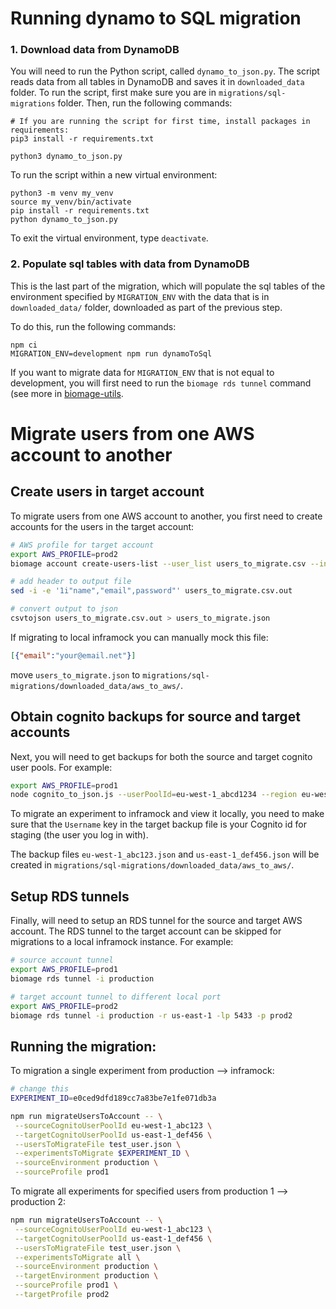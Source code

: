 # Running dynamo to SQL migration

### 1. Download data from DynamoDB

You will need to run the Python script, called `dynamo_to_json.py`. The script reads data from all tables in DynamoDB and saves it in `downloaded_data` folder. To run the script, first make sure you are in `migrations/sql-migrations` folder. Then, run the following commands:

```
# If you are running the script for first time, install packages in requirements:
pip3 install -r requirements.txt

python3 dynamo_to_json.py
```

To run the script within a new virtual environment:

```
python3 -m venv my_venv
source my_venv/bin/activate
pip install -r requirements.txt
python dynamo_to_json.py
```
To exit the virtual environment, type `deactivate`.

### 2. Populate sql tables with data from DynamoDB

This is the last part of the migration, which will populate the sql tables of the environment specified by `MIGRATION_ENV` with the data that is in `downloaded_data/` folder, downloaded as part of the previous step.

To do this, run the following commands:

```
npm ci
MIGRATION_ENV=development npm run dynamoToSql
```

If you want to migrate data for `MIGRATION_ENV` that is not equal to development, you will first need to run the `biomage rds tunnel` command (see more in [biomage-utils](https://github.com/hms-dbmi-cellenics/biomage-utils]).


# Migrate users from one AWS account to another

## Create users in target account
To migrate users from one AWS account to another, you first need to create accounts for the users in the target account:

```bash
# AWS profile for target account
export AWS_PROFILE=prod2
biomage account create-users-list --user_list users_to_migrate.csv --input_env production

# add header to output file
sed -i -e '1i"name","email",password"' users_to_migrate.csv.out

# convert output to json
csvtojson users_to_migrate.csv.out > users_to_migrate.json
```

If migrating to local inframock you can manually mock this file:

```json
[{"email":"your@email.net"}]
```

move `users_to_migrate.json` to `migrations/sql-migrations/downloaded_data/aws_to_aws/`.

## Obtain cognito backups for source and target accounts

Next, you will need to get backups for both the source and target cognito user pools. For example:

```bash
export AWS_PROFILE=prod1
node cognito_to_json.js --userPoolId=eu-west-1_abcd1234 --region eu-west-1
```

To migrate an experiment to inframock and view it locally, you need to make sure that the `Username` key in the target backup file is your Cognito id for staging (the user you log in with).

The backup files `eu-west-1_abc123.json` and `us-east-1_def456.json`  will be created in `migrations/sql-migrations/downloaded_data/aws_to_aws/`.

## Setup RDS tunnels

Finally, will need to setup an RDS tunnel for the source and target AWS account. The RDS tunnel to the target account can be skipped for migrations to a local inframock instance. For example:

```bash
# source account tunnel
export AWS_PROFILE=prod1
biomage rds tunnel -i production
```

```bash
# target account tunnel to different local port
export AWS_PROFILE=prod2
biomage rds tunnel -i production -r us-east-1 -lp 5433 -p prod2
```

## Running the migration:

To migration a single experiment from production --> inframock:

```bash
# change this
EXPERIMENT_ID=e0ced9dfd189cc7a83be7e1fe071db3a

npm run migrateUsersToAccount -- \
 --sourceCognitoUserPoolId eu-west-1_abc123 \
 --targetCognitoUserPoolId us-east-1_def456 \
 --usersToMigrateFile test_user.json \
 --experimentsToMigrate $EXPERIMENT_ID \
 --sourceEnvironment production \
 --sourceProfile prod1 
```

To migrate all experiments for specified users from production 1 --> production 2:

```bash
npm run migrateUsersToAccount -- \
 --sourceCognitoUserPoolId eu-west-1_abc123 \
 --targetCognitoUserPoolId us-east-1_def456 \
 --usersToMigrateFile test_user.json \
 --experimentsToMigrate all \
 --sourceEnvironment production \
 --targetEnvironment production \
 --sourceProfile prod1 \
 --targetProfile prod2
```
